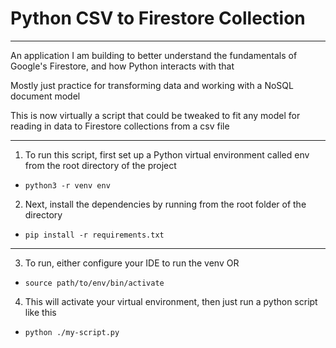 # Python CSV to Firestore Collection
---
An application I am building to better understand the fundamentals of Google's Firestore, and how Python interacts with that

Mostly just practice for transforming data and working with a NoSQL document model

This is now virtually a script that could be tweaked to fit any model for reading in data to Firestore collections from a csv file

---

1. To run this script, first set up a Python virtual environment called env from the root directory of the project

  - `python3 -r venv env`


2. Next, install the dependencies by running from the root folder of the directory

  - `pip install -r requirements.txt` 

---

3. To run, either configure your IDE to run the venv OR

  - `source path/to/env/bin/activate`

4. This will activate your virtual environment, then just run a python script like this

  - `python ./my-script.py`
